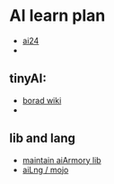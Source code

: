 # AI learn plan

* [ai24](https://github.com/SOLEROM/solai/tree/main/00_ai24)
* 



## tinyAI:
* [borad wiki](https://github.com/SOLEROM/tinyai/wiki)
* 

## lib and lang
* [maintain aiArmory lib](https://github.com/SOLEROM/aiArmory)
* [aiLng / mojo ](https://github.com/SOLEROM/aiLng/tree/main)
